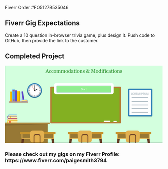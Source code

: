 Fiverr Order #FO5127B535046

<h2>Fiverr Gig Expectations</h2>
Create a 10 question in-browser trivia game, plus design it. Push code to GitHub, then provide the link to the customer.

<h2>Completed Project</h2>

<img src="assets/images/screenshot.png">

<h3>Please check out my gigs on my Fiverr Profile: https://www.fiverr.com/paigesmith3794</h3>
